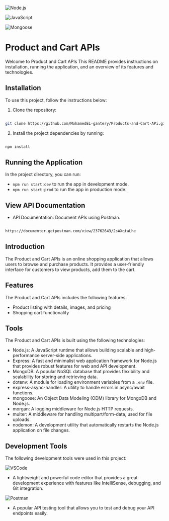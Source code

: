 ![Node.js](https://img.shields.io/badge/Node.js-20.11.0-green?logo=node.js)

![JavaScript](https://img.shields.io/badge/JavaScript-ES6+-F7DF1E?logo=javascript&logoColor=yellow)

![Mongoose](https://img.shields.io/badge/Mongoose-8.6.3-880000?logo=mongoose&logoColor=red)

# Product and Cart APIs

Welcome to Product and Cart APIs This README provides instructions on installation, running the application, and an overview of its features and technologies.

## Installation

To use this project, follow the instructions below:

1. Clone the repository:

```bash

git clone https://github.com/MohamedEL-gantery/Products-and-Cart-APi.git

```

2. Install the project dependencies by running:

```bash

npm install

```

## Running the Application

In the project directory, you can run:

- `npm run start:dev` to run the app in development mode.
- `npm run start:prod` to run the app in production mode.

## View API Documentation

- API Documentation: Document APIs using Postman.

```bash

https://documenter.getpostman.com/view/23762643/2sAXqtaLhe

```

## Introduction

The Product and Cart APIs is an online shopping application that allows users to browse and purchase products. It provides a user-friendly interface for customers to view products, add them to the cart.

## Features

The Product and Cart APIs includes the following features:

- Product listing with details, images, and pricing
- Shopping cart functionality

## Tools

The Product and Cart APIs is built using the following technologies:

- Node.js: A JavaScript runtime that allows building scalable and high-performance server-side applications.
- Express: A fast and minimalist web application framework for Node.js that provides robust features for web and API development.
- MongoDB: A popular NoSQL database that provides flexibility and scalability for storing and retrieving data.
- dotenv: A module for loading environment variables from a `.env` file.
- express-async-handler: A utility to handle errors in async/await functions.
- mongoose: An Object Data Modeling (ODM) library for MongoDB and Node.js.
- morgan: A logging middleware for Node.js HTTP requests.
- multer: A middleware for handling multipart/form-data, used for file uploads.
- nodemon: A development utility that automatically restarts the Node.js application on file changes.

## Development Tools

The following development tools were used in this project:

![VSCode](https://img.shields.io/badge/VSCode-1.80.0-007ACC?logo=visual-studio-code&logoColor=white)

- A lightweight and powerful code editor that provides a great development experience with features like IntelliSense, debugging, and Git integration.

![Postman](https://img.shields.io/badge/Postman-10.15.0-FF6C37?logo=postman&logoColor=white)

- A popular API testing tool that allows you to test and debug your API endpoints easily.
